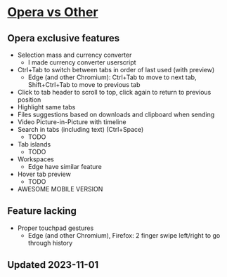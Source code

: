 # [Opera vs Other](./README.md)

## Opera exclusive features

- Selection mass and currency converter
  - I made currency converter userscript
- Ctrl+Tab to switch between tabs in order of last used (with preview)
  - Edge (and other Chromium): Ctrl+Tab to move to next tab, Shift+Ctrl+Tab to move to previous tab
- Click to tab header to scroll to top, click again to return to previous position
- Highlight same tabs
- Files suggestions based on downloads and clipboard when sending
- Video Picture-in-Picture with timeline
- Search in tabs (including text) (Ctrl+Space)
  - TODO
- Tab islands
  - TODO
- Workspaces
  - Edge have similar feature
- Hover tab preview
  - TODO
- AWESOME MOBILE VERSION

## Feature lacking

- Proper touchpad gestures
  - Edge (and other Chromium), Firefox: 2 finger swipe left/right to go through history

## Updated 2023-11-01

